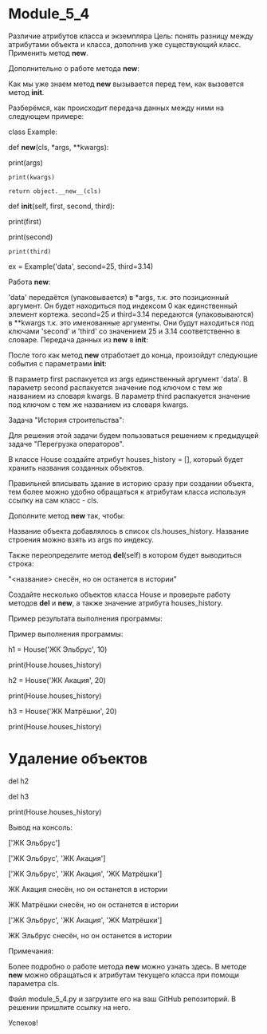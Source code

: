 # Module_5_4
Различие атрибутов класса и экземпляра
Цель: понять разницу между атрибутами объекта и класса, дополнив уже существующий класс. Применить метод __new__.



Дополнительно о работе метода __new__:

Как мы уже знаем метод __new__ вызывается перед тем, как вызовется метод __init__.

Разберёмся, как происходит передача данных между ними на следующем примере:

class Example:

  def __new__(cls, *args, **kwargs):

  print(args)

    print(kwargs)

    return object.__new__(cls)



  def __init__(self, first, second, third):

  print(first)

  print(second)

    print(third)



ex = Example('data', second=25, third=3.14)



Работа __new__:

'data' передаётся (упаковывается) в *args, т.к. это позиционный аргумент. Он будет находиться под индексом 0 как единственный элемент кортежа.
second=25 и third=3.14 передаются (упаковываются) в **kwargs т.к. это именованные аргументы. Они будут находиться под ключами 'second' и 'third' со значением 25 и 3.14 соответственно в словаре.
Передача данных из __new__ в __init__:

После того как метод __new__ отработает до конца, произойдут следующие события с параметрами __init__:

В параметр first распакуется из args единственный аргумент 'data'.
В параметр second распакуется значение под ключом с тем же названием из словаря kwargs.
В параметр third распакуется значение под ключом с тем же названием из словаря kwargs.




Задача "История строительства":

Для решения этой задачи будем пользоваться решением к предыдущей задаче "Перегрузка операторов".



В классе House создайте атрибут houses_history = [], который будет хранить названия созданных объектов.



Правильней вписывать здание в историю сразу при создании объекта, тем более можно удобно обращаться к атрибутам класса используя ссылку на сам класс - cls.

Дополните метод __new__ так, чтобы:

Название объекта добавлялось в список cls.houses_history.
Название строения можно взять из args по индексу.


Также переопределите метод __del__(self) в котором будет выводиться строка:

"<название> снесён, но он останется в истории"



Создайте несколько объектов класса House и проверьте работу методов __del__ и __new__, а также значение атрибута houses_history.



Пример результата выполнения программы:

Пример выполнения программы:

h1 = House('ЖК Эльбрус', 10)

print(House.houses_history)

h2 = House('ЖК Акация', 20)

print(House.houses_history)

h3 = House('ЖК Матрёшки', 20)

print(House.houses_history)



# Удаление объектов

del h2

del h3



print(House.houses_history)



Вывод на консоль:

['ЖК Эльбрус']

['ЖК Эльбрус', 'ЖК Акация']

['ЖК Эльбрус', 'ЖК Акация', 'ЖК Матрёшки']

ЖК Акация снесён, но он останется в истории

ЖК Матрёшки снесён, но он останется в истории

['ЖК Эльбрус', 'ЖК Акация', 'ЖК Матрёшки']

ЖК Эльбрус снесён, но он останется в истории



Примечания:

Более подробно о работе метода __new__ можно узнать здесь.
В методе __new__ можно обращаться к атрибутам текущего класса при помощи параметра cls.


Файл module_5_4.py и загрузите его на ваш GitHub репозиторий. В решении пришлите ссылку на него.

Успехов!
